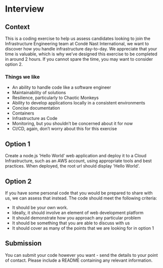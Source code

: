 # Interview

## Context

This is a coding exercise to help us assess candidates looking to join the Infrastructure Engineering team at Condé Nast International, we want to discover how you handle infrastructure day-to-day.  We appreciate that your time is valuable, which is why we’ve designed this exercise to be completed in around 2 hours. If you cannot spare the time, you may want to consider option 2.
 
### Things we like

- An ability to handle code like a software engineer
- Maintainability of solutions
- Resilience, particularly to Chaotic Monkeys
- Ability to develop applications locally in a consistent environments
- Concise documentation
- Containers
- Infrastructure as Code
- Monitoring, but you shouldn’t be concerned about it for now
- CI/CD, again, don’t worry about this for this exercise

## Option 1

Create a node.js 'Hello World' web application and deploy it to a Cloud Infrastructure, such as an AWS account, using appropriate tools and best practices.  When deployed, the root url should display 'Hello World'. 

## Option 2

If you have some personal code that you would be prepared to share with us, we can assess that instead.  The code should meet the following criteria:

- It should be your own work.
- Ideally, it should involve an element of web development platform
- It should demonstrate how you approach any particular problem
- It should be something that you are able to discuss with us
- It should cover as many of the points that we are looking for in option 1

## Submission

You can submit your code however you want - send the details to your point of contact.  Please include a README containing any relevant information.
